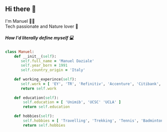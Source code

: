 <h2>Hi there 👋</h2>

<p>I'm Manuel 🧙‍♂️<br>Tech passionate and Nature lover 🌲 </p>


<h5>How I'd literally define myself 💻 </h4>

```ruby
class Manuel:
    def __init__(self):
       self.full_name = 'Manuel Daziale'
       self.year_born = 1991
       self.country_origin = 'Italy'
   
    def working_experince(self):
       self.work = [ 'EY', 'TR', 'Refinitiv', 'Accenture', 'Citibank', 'LSEG' ]
       return self.work
       
    def education(self):
        self.education = [ 'Unimib', 'UCSC' 'UCLA' ]
        return self.education
        
    def hobbies(self):
        self.hobbies = [ 'Travelling', 'Trekking', 'Tennis', 'Badminton...' ]
        return self.hobbies
 ```